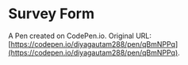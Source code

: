 # Survey Form

A Pen created on CodePen.io. Original URL: [https://codepen.io/diyagautam288/pen/qBmNPPq](https://codepen.io/diyagautam288/pen/qBmNPPq).


